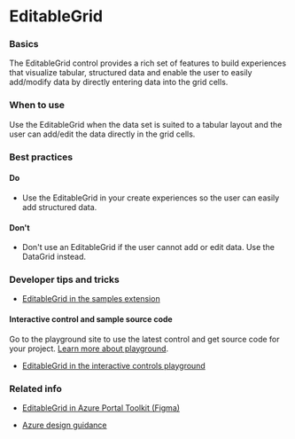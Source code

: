 ﻿# EditableGrid

 
<a name="basics"></a>
### Basics
The EditableGrid control provides a rich set of features to build experiences that visualize tabular, structured data and enable the user to easily add/modify data by directly entering data into the grid cells.


<!-- TODO get an IMAGE to embed here -->

<!-- TODO get an SAMPLE CODE to embed here -->

 
<a name="when-to-use"></a>
### When to use
Use the EditableGrid when the data set is suited to a tabular layout and the user can add/edit the data directly in the grid cells.


 
<a name="best-practices"></a>
### Best practices

<a name="best-practices-do"></a>
#### Do

* Use the EditableGrid in your create experiences so the user can easily add structured data.

<a name="best-practices-don-t"></a>
#### Don&#39;t

* Don't use an EditableGrid if the user cannot add or edit data.  Use the DataGrid instead.



 
<a name="developer-tips-and-tricks"></a>
### Developer tips and tricks

* <a href="https://df.onecloud.azure-test.net/?SamplesExtension=true#blade/SamplesExtension/EditableGrid/Validation" target="_blank">EditableGrid in the samples extension</a>



<a name="developer-tips-and-tricks-interactive-control-and-sample-source-code"></a>
#### Interactive control and sample source code
Go to the playground site to use the latest control and get source code for your project.  [Learn more about playground](./top-extensions-controls-playground.md).

*  <a href="https://ms.portal.azure.com/?Microsoft_Azure_Playground=true#blade/Microsoft_Azure_Playground/ControlsIndexBlade/EditableGrid_create_Playground" target="_blank">EditableGrid in the interactive controls playground</a>




 
<a name="related-info"></a>
### Related info

* <a href="https://www.figma.com/file/Bwn8rmUOYtnPRwA3JoQTBn/Azure-Portal-Toolkit?node-id=3493%3A397646" target="_blank">EditableGrid in Azure Portal Toolkit (Figma)</a>

* [Azure design guidance](http://aka.ms/portalfx/design)


